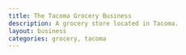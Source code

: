 ```yaml
---
title: The Tacoma Grocery Business
description: A grocery store located in Tacoma.
layout: business
categories: grocery, tacoma
---
```

